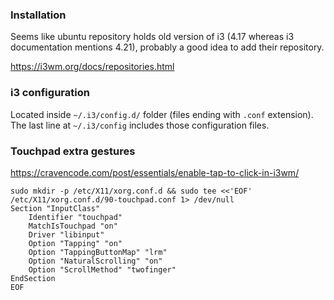 ### Installation

Seems like ubuntu repository holds old version of i3 (4.17 whereas i3 documentation mentions 4.21), probably a good idea to add their repository.

https://i3wm.org/docs/repositories.html

### i3 configuration

Located inside `~/.i3/config.d/` folder (files ending with `.conf` extension). The last line at `~/.i3/config` includes those configuration files.

### Touchpad extra gestures

https://cravencode.com/post/essentials/enable-tap-to-click-in-i3wm/

```
sudo mkdir -p /etc/X11/xorg.conf.d && sudo tee <<'EOF' /etc/X11/xorg.conf.d/90-touchpad.conf 1> /dev/null
Section "InputClass"
	Identifier "touchpad"
	MatchIsTouchpad "on"
	Driver "libinput"
	Option "Tapping" "on"
	Option "TappingButtonMap" "lrm"
	Option "NaturalScrolling" "on"
	Option "ScrollMethod" "twofinger"
EndSection
EOF
```


